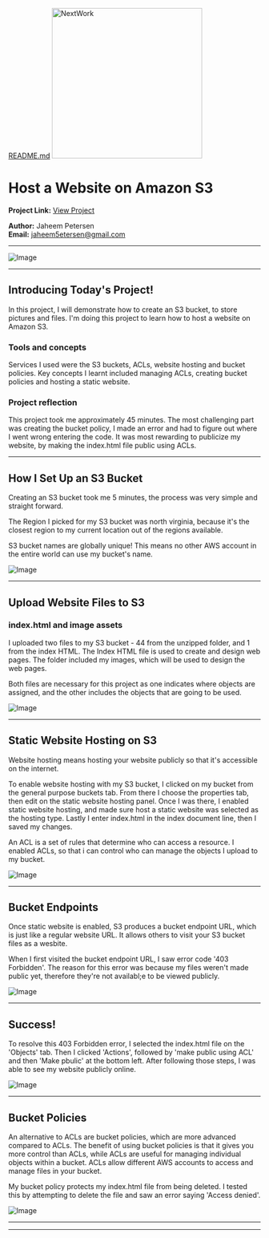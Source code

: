 [README.md](https://github.com/user-attachments/files/23135051/README.md)
<img src="https://cdn.prod.website-files.com/677c400686e724409a5a7409/6790ad949cf622dc8dcd9fe4_nextwork-logo-leather.svg" alt="NextWork" width="300" />

# Host a Website on Amazon S3

**Project Link:** [View Project](http://learn.nextwork.org/projects/aws-host-a-website-on-s3)

**Author:** Jaheem Petersen  
**Email:** jaheem5etersen@gmail.com

---

![Image](http://learn.nextwork.org/overjoyed_lavender_smart_tamarillo/uploads/aws-host-a-website-on-s3_5d4474f9)

---

## Introducing Today's Project!

In this project, I will demonstrate how to create an S3 bucket, to store pictures and files. I'm doing this project to learn how to host a website on Amazon S3.

### Tools and concepts

Services I used were the S3 buckets, ACLs, website hosting and bucket policies. Key concepts I learnt included managing ACLs, creating bucket policies and hosting a static website.

### Project reflection

This project took me approximately 45 minutes. The most challenging part was creating the bucket policy, I made an error and had to figure out where I went wrong entering the code. It was most rewarding to publicize my website, by making the index.html file public using ACLs.

---

## How I Set Up an S3 Bucket

Creating an S3 bucket took me 5 minutes, the process was very simple and straight forward.

The Region I picked for my S3 bucket was north virginia, because it's the closest region to my current location out of the regions available.

S3 bucket names are globally unique! This means no other AWS account in the entire world can use my bucket's name.

![Image](http://learn.nextwork.org/overjoyed_lavender_smart_tamarillo/uploads/aws-host-a-website-on-s3_ba6d42ad)

---

## Upload Website Files to S3

### index.html and image assets

I uploaded two files to my S3 bucket - 44 from the unzipped folder, and 1 from the index HTML. The Index HTML file is used to create and design web pages. The folder included my images, which will be used to design the web pages.

Both files are necessary for this project as one indicates where objects are assigned, and the other includes the objects that are going to be used.

![Image](http://learn.nextwork.org/overjoyed_lavender_smart_tamarillo/uploads/aws-host-a-website-on-s3_a265af88)

---

## Static Website Hosting on S3

Website hosting means hosting your website publicly so that it's accessible on the internet.

To enable website hosting with my S3 bucket, I clicked on my bucket from the general purpose buckets tab. From there I choose the properties tab, then edit on the static website hosting panel. Once I was there, I enabled static website hosting, and made sure host a static website was selected as the hosting type. Lastly I enter index.html in the index document line, then I saved my changes.

An ACL is a set of rules that determine who can access a resource. I enabled ACLs, so that i can control who can manage the objects I upload to my bucket.

![Image](http://learn.nextwork.org/overjoyed_lavender_smart_tamarillo/uploads/aws-host-a-website-on-s3_c22c54c0)

---

## Bucket Endpoints

Once static website is enabled, S3 produces a bucket endpoint URL, which is just like a regular website URL. It allows others to visit your S3 bucket files as a wesbite.

When I first visited the bucket endpoint URL, I saw error code '403 Forbidden'. The reason for this error was because my files weren't made public yet, therefore they're not availabl;e to be viewed publicly.

![Image](http://learn.nextwork.org/overjoyed_lavender_smart_tamarillo/uploads/aws-host-a-website-on-s3_22ce4daf)

---

## Success!

To resolve this 403 Forbidden error, I selected the index.html file on the 'Objects' tab. Then I clicked 'Actions', followed by 'make public using ACL' and then 'Make pbulic' at the bottom left. After following those steps, I was able to see my website publicly online.

![Image](http://learn.nextwork.org/overjoyed_lavender_smart_tamarillo/uploads/aws-host-a-website-on-s3_5d4474f9)

---

## Bucket Policies

An alternative to ACLs are bucket policies, which are more advanced compared to ACLs. The benefit of using bucket policies is that it gives you more control than ACLs, while ACLs are useful for managing individual objects within a bucket. ACLs allow different AWS accounts to access and manage files in your bucket.

My bucket policy protects my index.html file from being deleted. I tested this by attempting to delete the file and saw an error saying 'Access denied'.

![Image](http://learn.nextwork.org/overjoyed_lavender_smart_tamarillo/uploads/aws-host-a-website-on-s3_sm2sm2sm)

---

---
